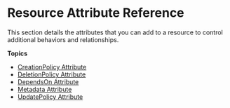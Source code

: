 # Resource Attribute Reference<a name="aws-product-attribute-reference"></a>

This section details the attributes that you can add to a resource to control additional behaviors and relationships\.

**Topics**
+ [CreationPolicy Attribute](aws-attribute-creationpolicy.md)
+ [DeletionPolicy Attribute](aws-attribute-deletionpolicy.md)
+ [DependsOn Attribute](aws-attribute-dependson.md)
+ [Metadata Attribute](aws-attribute-metadata.md)
+ [UpdatePolicy Attribute](aws-attribute-updatepolicy.md)